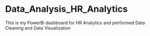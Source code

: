 # Data_Analysis_HR_Analytics
This is my PowerBi dashboard for HR Analytics and performed Data Cleaning and Data Visualization
